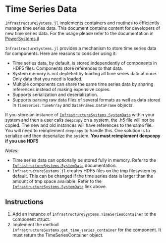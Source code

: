 # Time Series Data

`InfrastructureSystems.jl` implements containers and routines to efficiently manage time
series data. This document contains content for developers of new time series data. For the
usage please refer to the documentation in [PowerSystems.jl](https://nrel-siip.github.io/PowerSystems.jl/stable)

`InfrastructureSystems.jl` provides a mechanism to store time series data for
components. Here are reasons to consider using it:

- Time series data, by default, is stored independently of components in HDF5 files.
Components store references to that data.
- System memory is not depleted by loading all time series data at once. Only data that you
need is loaded.
- Multiple components can share the same time series data by sharing references instead of
making expensive copies.
- Supports serialization and deserialization.
- Supports parsing raw data files of several formats as well as data stored in
  `TimeSeries.TimeArray` and `DataFrames.DataFrame` objects.

If you store an instance of [`InfrastructureSystems.SystemData`](@ref) within your
system and then a user calls `deepcopy` on a system, the .h5 file will not be copied.
The new and old instances will have references to the same file. You will need to
reimplement `deepcopy` to handle this. One solution is to serialize and then
deserialize the system. **You must reimplement deepcopy if you use HDF5**

*Notes*:

- Time series data can optionally be stored fully in memory. Refer to the
[`InfrastructureSystems.SystemData`](@ref) documentation.
- `InfrastructureSystems.jl` creates HDF5 files on the tmp filesystem by default.
  This can be changed if the time series data is larger than the amount of
  tmp space available. Refer to the [`InfrastructureSystems.SystemData`](@ref) link above.

## Instructions

1. Add an instance of `InfrastructureSystems.TimeSeriesContainer` to the component struct.
2. Implement the method `InfrastructureSystems.get_time_series_container` for the
   component. It must return the TimeSeriesContainer object.
